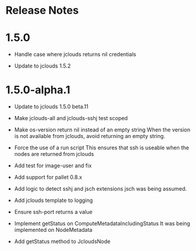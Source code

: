 # Release Notes

# 1.5.0

- Handle case where jclouds returns nil credentials

- Update to jclouds 1.5.2

# 1.5.0-alpha.1

- Update to jclouds 1.5.0 beta.11

- Make jclouds-all and jclouds-sshj test scoped

- Make os-version return nil instead of an empty string
  When the version is not available from jclouds, avoid returning an empty
  string.

- Force the use of a run script
  This ensures that ssh is useable when the nodes are returned from jclouds

- Add test for image-user and fix

- Add support for pallet 0.8.x

- Add logic to detect sshj and jsch extensions
  jsch was being assumed.

- Add jclouds template to logging

- Ensure ssh-port returns a value

- Implement getStatus on ComputeMetadataIncludingStatus
  It was being implemented on NodeMetadata

- Add getStatus method to JcloudsNode
